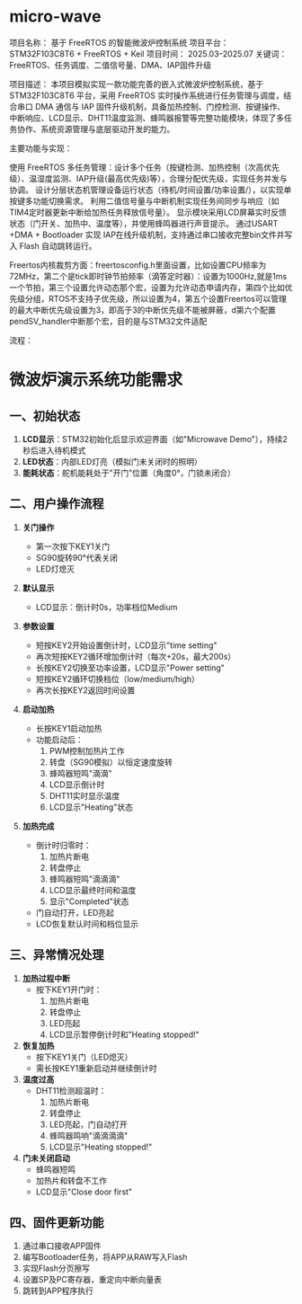 # micro-wave
项目名称： 基于 FreeRTOS 的智能微波炉控制系统
项目平台： STM32F103C8T6 + FreeRTOS + Keil
项目时间： 2025.03–2025.07
关键词： FreeRTOS、任务调度、二值信号量、DMA、IAP固件升级

项目描述：
本项目模拟实现一款功能完善的嵌入式微波炉控制系统，基于 STM32F103C8T6 平台，采用 FreeRTOS 实时操作系统进行任务管理与调度，结合串口 DMA 通信与 IAP 固件升级机制，具备加热控制、门控检测、按键操作、中断响应、LCD显示、DHT11温度监测、蜂鸣器报警等完整功能模块，体现了多任务协作、系统资源管理与底层驱动开发的能力。

主要功能与实现：

使用 FreeRTOS 多任务管理：设计多个任务（按键检测、加热控制（次高优先级）、温湿度监测、IAP升级(最高优先级)等），合理分配优先级，实现任务并发与协调。
设计分层状态机管理设备运行状态（待机/时间设置/功率设置/），以实现单按键多功能切换需求。
利用二值信号量与中断机制实现任务间同步与响应（如TIM4定时器更新中断给加热任务释放信号量）。
显示模块采用LCD屏幕实时反馈状态（门开关、加热中、温度等），并使用蜂鸣器进行声音提示。
通过USART +DMA + Bootloader 实现 IAP在线升级机制，支持通过串口接收完整bin文件并写入 Flash 自动跳转运行。

Freertos内核裁剪方面：freertosconfig.h里面设置，比如设置CPU频率为72MHz，第二个是tick即时钟节拍频率（滴答定时器）：设置为1000Hz,就是1ms一个节拍，第三个设置允许动态那个宏，设置为允许动态申请内存，第四个比如优先级分组，RTOS不支持子优先级，所以设置为4，第五个设置Freertos可以管理的最大中断优先级设置为3，即高于3的中断优先级不能被屏蔽，d第六个配置pendSV_handler中断那个宏，目的是与STM32文件适配

流程：
# 微波炉演示系统功能需求
## 一、初始状态
1. **LCD显示**：STM32初始化后显示欢迎界面（如"Microwave Demo"），持续2秒后进入待机模式
2. **LED状态**：内部LED灯亮（模拟门未关闭时的照明）
3. **能耗状态**：舵机能耗处于"开门"位置（角度0°，门锁未闭合）
## 二、用户操作流程
1. **关门操作**
   - 第一次按下KEY1关门
   - SG90旋转90°代表关闭
   - LED灯熄灭
2. **默认显示**
   - LCD显示：倒计时0s，功率档位Medium
3. **参数设置**
   - 短按KEY2开始设置倒计时，LCD显示"time setting"
   - 再次短按KEY2循环增加倒计时（每次+20s，最大200s）
   - 长按KEY2切换至功率设置，LCD显示"Power setting"
   - 短按KEY2循环切换档位（low/medium/high）
   - 再次长按KEY2返回时间设置

4. **启动加热**
   - 长按KEY1启动加热
   - 功能启动后：
     1. PWM控制加热片工作
     2. 转盘（SG90模拟）以恒定速度旋转
     3. 蜂鸣器短鸣"滴滴"
     4. LCD显示倒计时
     5. DHT11实时显示温度
     6. LCD显示"Heating"状态
5. **加热完成**
   - 倒计时归零时：
     1. 加热片断电
     2. 转盘停止
     3. 蜂鸣器短鸣"滴滴滴"
     4. LCD显示最终时间和温度
     5. 显示"Completed"状态
   - 门自动打开，LED亮起
   - LCD恢复默认时间和档位显示

## 三、异常情况处理
1. **加热过程中断**
   - 按下KEY1开门时：
     1. 加热片断电
     2. 转盘停止
     3. LED亮起
     4. LCD显示暂停倒计时和"Heating stopped!"
2. **恢复加热**
   - 按下KEY1关门（LED熄灭）
   - 需长按KEY1重新启动并继续倒计时
3. **温度过高**
   - DHT11检测超温时：
     1. 加热片断电
     2. 转盘停止
     3. LED亮起，门自动打开
     4. 蜂鸣器鸣响"滴滴滴滴"
     5. LCD显示"Heating stopped!"
4. **门未关闭启动**
   - 蜂鸣器短鸣
   - 加热片和转盘不工作
   - LCD显示"Close door first"
## 四、固件更新功能
1. 通过串口接收APP固件
2. 编写Bootloader任务，将APP从RAW写入Flash
3. 实现Flash分页擦写
4. 设置SP及PC寄存器，重定向中断向量表
5. 跳转到APP程序执行

